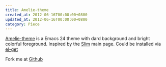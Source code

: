 ```yaml
---
title: Amelie-theme
created_at: 2012-06-16T00:00:00+0800
updated_at: 2012-06-16T00:00:00+0800
category: Piece
---
```


[Amelie-theme](https://github.com/ranmocy/amelie-theme) is a Emacs 24 theme with dard background and bright colorful foreground.
Inspired by the [Slim](http://slim-lang.com/) main page.
Could be installed via [el-get](https://github.com/dimitri/el-get)

Fork me at [Github](https://github.com/ranmocy/amelie-theme)
